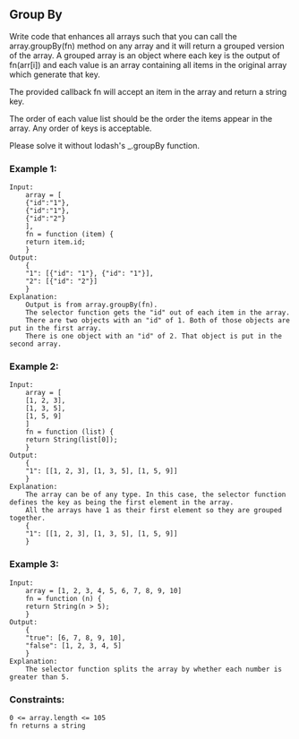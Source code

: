 ## Group By
Write code that enhances all arrays such that you can call the array.groupBy(fn) method on any array and it will return a grouped version of the array.
A grouped array is an object where each key is the output of fn(arr[i]) and each value is an array containing all items in the original array which generate that key.

The provided callback fn will accept an item in the array and return a string key.

The order of each value list should be the order the items appear in the array. Any order of keys is acceptable.

Please solve it without lodash's _.groupBy function.

### Example 1:
    Input:
        array = [
        {"id":"1"},
        {"id":"1"},
        {"id":"2"}
        ], 
        fn = function (item) { 
        return item.id; 
        }
    Output: 
        { 
        "1": [{"id": "1"}, {"id": "1"}],   
        "2": [{"id": "2"}] 
        }
    Explanation:
        Output is from array.groupBy(fn).
        The selector function gets the "id" out of each item in the array.
        There are two objects with an "id" of 1. Both of those objects are put in the first array.
        There is one object with an "id" of 2. That object is put in the second array.



### Example 2:
    Input: 
        array = [
        [1, 2, 3],
        [1, 3, 5],
        [1, 5, 9]
        ]
        fn = function (list) { 
        return String(list[0]); 
        }
    Output: 
        { 
        "1": [[1, 2, 3], [1, 3, 5], [1, 5, 9]] 
        }
    Explanation:
        The array can be of any type. In this case, the selector function defines the key as being the first element in the array. 
        All the arrays have 1 as their first element so they are grouped together.
        {
        "1": [[1, 2, 3], [1, 3, 5], [1, 5, 9]]
        }

### Example 3:
    Input: 
        array = [1, 2, 3, 4, 5, 6, 7, 8, 9, 10]
        fn = function (n) { 
        return String(n > 5);
        }
    Output:
        {
        "true": [6, 7, 8, 9, 10],
        "false": [1, 2, 3, 4, 5]
        }
    Explanation:
        The selector function splits the array by whether each number is greater than 5.


### Constraints:
    0 <= array.length <= 105
    fn returns a string